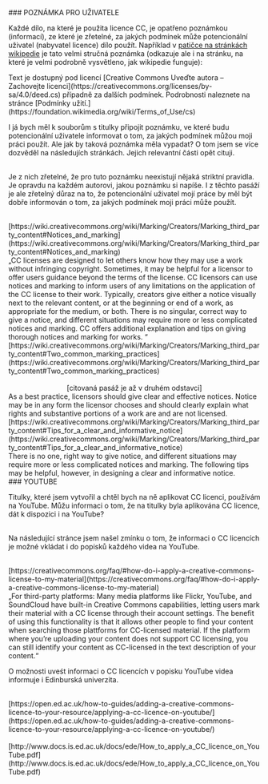<div id="anchor-oznaceni-tretich-stran" markdown="1">
### POZNÁMKA PRO UŽIVATELE
</div>

Každé dílo, na které je použita licence CC, je opatřeno poznámkou (informací), ze které je zřetelné, za jakých podmínek může potencionální uživatel (nabyvatel licence) dílo použít. Například v [patičce na stránkách wikipedie](https://cs.wikipedia.org/wiki/Hlavn%C3%AD_strana#footer-info-copyright) je tato velmi stručná poznámka (odkazuje ale i na stránku, na které je velmi podrobně vysvětleno, jak wikipedie funguje):

<div class="citace" markdown="1">
Text je dostupný pod licencí [Creative Commons Uveďte autora – Zachovejte licenci](https://creativecommons.org/licenses/by-sa/4.0/deed.cs) případně za dalších podmínek. Podrobnosti naleznete na stránce [Podmínky užití.](https://foundation.wikimedia.org/wiki/Terms_of_Use/cs)
</div>

I já bych měl k souborům s titulky připojit poznámku, ve které budu potencionální uživatele informovat o tom, za jakých podmínek můžou moji práci použít. Ale jak by taková poznámka měla vypadat? O tom jsem se více dozvěděl na následujích stránkách. Jejich relevantní části opět cituji.<br><br>

Je z nich zřetelné, že pro tuto poznámku neexistují nějaká striktní pravidla. Je opravdu na každém autorovi, jakou poznámku si napíše. I z těchto pasáží je ale zřetelný důraz na to, že potencionální uživatel mojí práce by měl být dobře informován o tom, za jakých podmínek moji práci může použít.
<br><br>

<div class="do-not-break-out" markdown="1">
[https://wiki.creativecommons.org/wiki/Marking/Creators/Marking_third_party_content#Notices_and_marking](https://wiki.creativecommons.org/wiki/Marking/Creators/Marking_third_party_content#Notices_and_marking)
</div>

<div class="citace">
„CC licenses are designed to let others know how they may use a work without infringing copyright. Sometimes, it may be helpful for a licensor to offer users guidance beyond the terms of the license. CC licensors can use notices and marking to inform users of any limitations on the application of the CC license to their work. Typically, creators give either a notice visually next to the relevant content, or at the beginning or end of a work, as appropriate for the medium, or both. There is no singular, correct way to give a notice, and different situations may require more or less complicated notices and marking. CC offers additional explanation and tips on giving thorough notices and marking for works. “
</div>

<div class="do-not-break-out" markdown="1">
[https://wiki.creativecommons.org/wiki/Marking/Creators/Marking_third_party_content#Two_common_marking_practices](https://wiki.creativecommons.org/wiki/Marking/Creators/Marking_third_party_content#Two_common_marking_practices)
</div><br>

<div style="text-align: center">
[citovaná pasáž je až v druhém odstavci]
</div>

<div class="citace">
As a best practice, licensors should give clear and effective notices. Notice may be in any form the licensor chooses and should clearly explain what rights and substantive portions of a work are and are not licensed.
</div>

<div class="do-not-break-out" markdown="1">
[https://wiki.creativecommons.org/wiki/Marking/Creators/Marking_third_party_content#Tips_for_a_clear_and_informative_notice](https://wiki.creativecommons.org/wiki/Marking/Creators/Marking_third_party_content#Tips_for_a_clear_and_informative_notice)
</div>

<div class="citace">
There is no one, right way to give notice, and different situations may require more or less complicated notices and marking. The following tips may be helpful, however, in designing a clear and informative notice.
</div>

<div id="anchor-youtube" markdown="1">
### YOUTUBE
</div>

Titulky, které jsem vytvořil a chtěl bych na ně aplikovat CC licenci, používám na YouTube. Můžu informaci o tom, že na titulky byla aplikována CC licence, dát k dispozici i na YouTube?<br><br>

Na následující stránce jsem našel zmínku o tom, že informaci o
CC licencích je možné vkládat i do popisků každého videa na YouTube.<br><br>

<div class="do-not-break-out" markdown="1">
[https://creativecommons.org/faq/#how-do-i-apply-a-creative-commons-license-to-my-material](https://creativecommons.org/faq/#how-do-i-apply-a-creative-commons-license-to-my-material)
</div>

<div class="citace">
„For third-party platforms: Many media platforms like Flickr, YouTube, and SoundCloud have built-in Creative Commons capabilities, letting users mark their material with a CC license through their account settings. The benefit of using this functionality is that it allows other people to find your content when searching those plattforms for CC-licensed material. If the platform where you’re uploading your content does not support CC licensing, you can still identify your content as CC-licensed in the text description of your content.“
</div>

O možnosti uveśt informaci o CC licencích v popisku YouTube videa informuje i Edinburská univerzita.<br><br>

<div class="do-not-break-out" markdown="1">
[https://open.ed.ac.uk/how-to-guides/adding-a-creative-commons-licence-to-your-resource/applying-a-cc-licence-on-youtube/](https://open.ed.ac.uk/how-to-guides/adding-a-creative-commons-licence-to-your-resource/applying-a-cc-licence-on-youtube/)
</div><br>

<div class="do-not-break-out" markdown="1">
[http://www.docs.is.ed.ac.uk/docs/ede/How_to_apply_a_CC_licence_on_YouTube.pdf](http://www.docs.is.ed.ac.uk/docs/ede/How_to_apply_a_CC_licence_on_YouTube.pdf)
</div>
